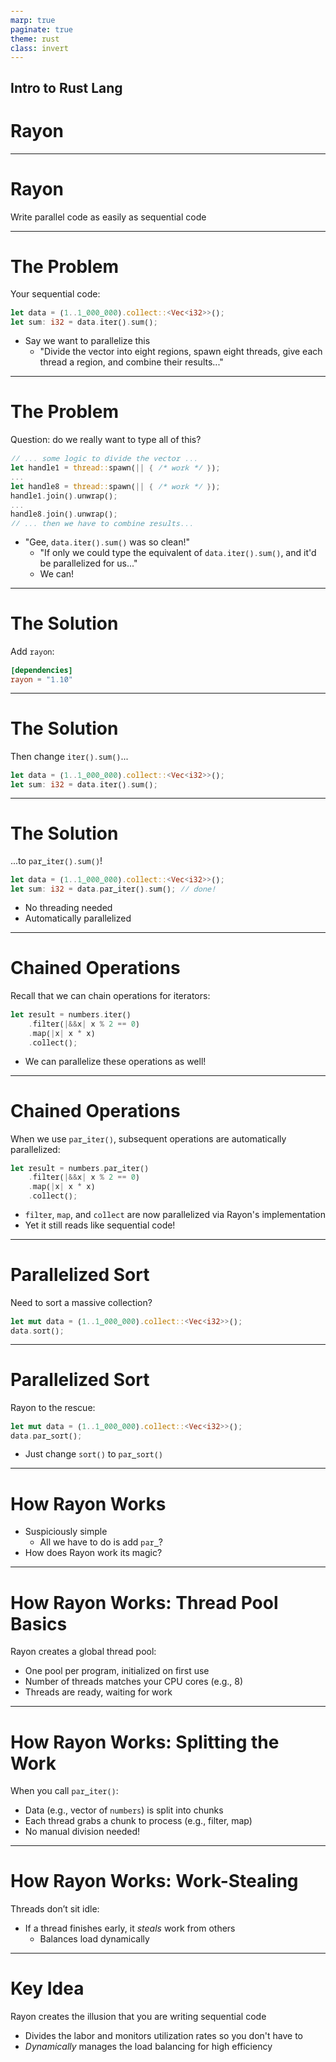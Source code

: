 ```yaml
---
marp: true
paginate: true
theme: rust
class: invert
---
```


<style>
@import url('https://fonts.googleapis.com/css2?family=Noto+Sans+Mono:wght@100..900&family=Noto+Sans:ital,wght@0,100..900;1,100..900&display=swap');
section {
    font-family: "Noto Sans";
}
code {
    font-family: "Noto Sans Mono";
}
</style>

<!-- _class: communism invert  -->

## Intro to Rust Lang

# Rayon


---

# Rayon

Write parallel code as easily as sequential code

---


# The Problem

Your sequential code:

```rust
let data = (1..1_000_000).collect::<Vec<i32>>();
let sum: i32 = data.iter().sum();
```

* Say we want to parallelize this
    * "Divide the vector into eight regions, spawn eight threads, give each thread a region, and combine their results..."


---


# The Problem

Question: do we really want to type all of this?

```rust
// ... some logic to divide the vector ...
let handle1 = thread::spawn(|| { /* work */ });
...
let handle8 = thread::spawn(|| { /* work */ });
handle1.join().unwrap();
...
handle8.join().unwrap();
// ... then we have to combine results...
```

* "Gee, `data.iter().sum()` was so clean!"
    * "If only we could type the equivalent of `data.iter().sum()`, and it'd be parallelized for us..."
    * We can!

---

# The Solution

Add `rayon`:

```toml
[dependencies]
rayon = "1.10"
```

---


# The Solution

Then change `iter().sum()`...

```rust
let data = (1..1_000_000).collect::<Vec<i32>>();
let sum: i32 = data.iter().sum();
```

---


# The Solution

...to `par_iter().sum()`!

```rust
let data = (1..1_000_000).collect::<Vec<i32>>();
let sum: i32 = data.par_iter().sum(); // done!
```

* No threading needed
* Automatically parallelized


---


# Chained Operations

Recall that we can chain operations for iterators:

```rust
let result = numbers.iter()
    .filter(|&&x| x % 2 == 0)
    .map(|x| x * x)
    .collect();
```

* We can parallelize these operations as well!

---


# Chained Operations

When we use `par_iter()`, subsequent operations are automatically parallelized:

```rust
let result = numbers.par_iter()
    .filter(|&&x| x % 2 == 0)
    .map(|x| x * x)
    .collect();
```

* `filter`, `map`, and `collect` are now parallelized via Rayon's implementation
* Yet it still reads like sequential code!


---


# Parallelized Sort

Need to sort a massive collection?

```rust
let mut data = (1..1_000_000).collect::<Vec<i32>>();
data.sort();
```

---


# Parallelized Sort

Rayon to the rescue:

```rust
let mut data = (1..1_000_000).collect::<Vec<i32>>();
data.par_sort();
```

* Just change `sort()` to `par_sort()`


---

# How Rayon Works

* Suspiciously simple
    * All we have to do is add `par_`?
* How does Rayon work its magic?

---


# How Rayon Works: Thread Pool Basics

Rayon creates a global thread pool:
* One pool per program, initialized on first use
* Number of threads matches your CPU cores (e.g., 8)
* Threads are ready, waiting for work


---


# How Rayon Works: Splitting the Work

When you call `par_iter()`:
* Data (e.g., vector of `numbers`) is split into chunks
* Each thread grabs a chunk to process (e.g., filter, map)
* No manual division needed!


---


# How Rayon Works: Work-Stealing

Threads don’t sit idle:
* If a thread finishes early, it _steals_ work from others
    * Balances load dynamically


---


# Key Idea

Rayon creates the illusion that you are writing sequential code
* Divides the labor and monitors utilization rates so you don't have to
* _Dynamically_ manages the load balancing for high efficiency
